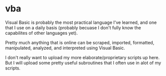 # vba

Visual Basic is probably the most practical language I've learned, and one that I use on a daily basis (probably becuase I don't fully know the capabilites of other languages yet).

Pretty much anything that is online can be scraped, imported, formatted, manipulated, analyzed, and interpreted using Visual Basic.

I don't really want to upload my more elaborate/proprietary scripts up here. But I will upload some pretty useful subroutines that I often use in alot of my scripts.

